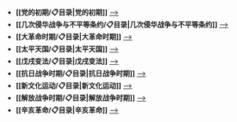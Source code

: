 - **[[党的初期/📋目录|党的初期]]**  [-->](./党的初期)
- **[[几次侵华战争与不平等条约/📋目录|几次侵华战争与不平等条约]]**  [-->](./几次侵华战争与不平等条约)
- **[[大革命时期/📋目录|大革命时期]]**  [-->](./大革命时期)
- **[[太平天国/📋目录|太平天国]]**  [-->](./太平天国)
- **[[戊戌变法/📋目录|戊戌变法]]**  [-->](./戊戌变法)
- **[[抗日战争时期/📋目录|抗日战争时期]]**  [-->](./抗日战争时期)
- **[[新文化运动/📋目录|新文化运动]]**  [-->](./新文化运动)
- **[[解放战争时期/📋目录|解放战争时期]]**  [-->](./解放战争时期)
- **[[辛亥革命/📋目录|辛亥革命]]**  [-->](./辛亥革命)
